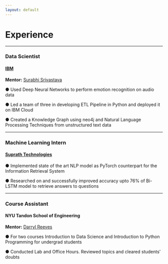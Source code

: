 ```yaml
---
layout: default
---
```


# Experience

---

### Data Scientist
#### [IBM](https://www.ibm.com/us-en?utm_content=SRCWW&p1=Search&p4=43700050478421002&p5=e&gclid=EAIaIQobChMIn5bMgIOR_gIVhfLICh1B7gLrEAAYASAAEgJSfvD_BwE&gclsrc=aw.ds) 

**Mentor:** [Surabhi Srivastava](https://www.linkedin.com/in/surabhi-srivastava-1523b58)

● Used Deep Neural Networks to perform emotion recognition on audio data

● Led a team of three in developing ETL Pipeline in Python and deployed it on IBM Cloud

● Created a Knowledge Graph using neo4j and Natural Language Processing Techniques from unstructured text data

---  

### Machine Learning Intern
#### [Suprath Technologies](http://suprath.com/)

● Implemented state of the art NLP model as PyTorch counterpart for the Information Retrieval System

● Researched on and successfully improved accuracy upto 76% of Bi-LSTM model to retrieve answers to questions

---

### Course Assistant
#### NYU Tandon School of Engineering

**Mentor:** [Darryl Reeves](https://www.linkedin.com/in/dar326)

● For two courses Introduction to Data Science and Introduction to Python Programming for undergrad students

● Conducted Lab and Office Hours. Reviewed topics and cleared students’ doubts
